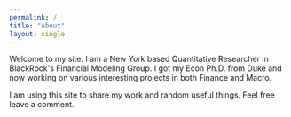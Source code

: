 ```yaml
---
permalink: /
title: "About"
layout: single
---
```


Welcome to my site. I am a New York based Quantitative Researcher in BlackRock's Financial Modeling Group. I got my Econ Ph.D. from Duke and now working on various interesting projects in both Finance and Macro.

I am using this site to share my work and random useful things. Feel free leave a comment.
